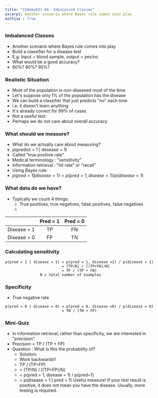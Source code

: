 ```yaml
---
title: "[Udemy03] 04. Imbalanced Classes" 
excerpt: Another scenario where Bayes rule comes into play
mathjax : True
---
```


### Imbalanced Classes
- Another scenario where Bayes rule comes into play
- Build a classifier for a disease test
- E.g. Input = blood sample, output = yes/no
- What would be a good accuracy?
- 80%? 90%? 95%?

### Realistic Situation
- Most of the population is non-diseased most of the time
- Let's suppose only 1% of the population has the disease
- We can build a classifier that just predicts "no" each time
- i.e. it doesn't learn anything
- It's already correct for 99% of cases
- Not a useful test
- Perhaps we do not care about overall accuracy

### What should we measure?
- What do we actually care about measuring?
- p(predict = 1 \| desease = 1)
- Called "true positive rate"
- Medical terminology : "sensitivity"
- Information retrieval : "hit rate" or "recall"
- Using Bayes rule:
- $p(pred = 1 \| disease = 1) = p(pred = 1, disease = 1) / p(disease = 1)$

### What data do we have?
- Typically we count 4 things:
    + True positives, true negatives, false positives, false negatives
    + 
|              | Pred = 1 | Pred = 0 |
|:------------:|:--------:|:--------:|
| Disease = 1  |TP        |FN        |
| Disease = 0  |FP        |TN        |

### Calculating sensitivity
```
p(pred = 1 | disease = 1) = p(pred = 1, disease =1) / p(disease = 1)
                          = [TP/N] / [(TP+FN)/N]
                          = TP / (TP + FN)
                N = total number of examples
```

### Specificity
- True negative rate
```
p(pred = 0 | disease = 0) = p(pred = 0, disease =0) / p(disease = 0)
                          = TN / (TN + FP)
```

### Mini-Quiz
- In information retrieval, rather than specificity, we are interested in "precision"
- Precision = TP / (TP + FP)
- Question : What is this the probability of?
    + Solution:
    + Work backwards!!
    + TP / (TP+FP)
    + = (TP/N) / \[(TP+FP)/N\]
    + = p(pred = 1, disease = 1) / p(pred=1)
    + = p(disease = 1 | pred = 1)
Useful measure! If your test result is positive, it does not mean you have the disease. Usually, more testing is required.
